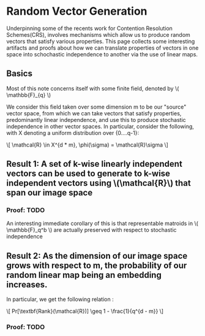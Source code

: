 # Random Vector Generation

Underpinning some of the recents work for Contention Resolution Schemes(CRS), involves mechanisms which allow us to produce random vectors that satisfy various properties. This page collects some interesting artifacts and proofs about how we can translate properties of vectors in one space into schochastic independence to another via the use of linear maps.

## Basics 

Most of this note concerns itself with some finite field, denoted by \\( \mathbb{F}_{q} \\) 

We consider this field taken over some dimension m to be our "source" vector space, from which we can take vectors that satisfy properties, predominantly linear independence, and use this to produce stochastic independence in other vector spaces. In particular, consider the following, with X denoting a uniform distribution over {0....q-1}:

\\[ \mathcal{R} \in X^{d * m}, \phi(\sigma) = \mathcal{R}\sigma  \\]

## Result 1: A set of k-wise linearly independent vectors can be used to generate to k-wise independent vectors using \\(\mathcal{R}\\) that span our image space

### Proof: TODO

An interesting immediate corollary of this is that representable matroids in \\( \mathbb{F}_q^b \\) are actually preserved with respect to stochastic independence 

## Result 2: As the dimension of our image space grows with respect to m, the probability of our random linear map being an embedding increases.

In particular, we get the following relation :

\\[ Pr[\textbf{Rank}(\mathcal{R})] \geq 1 - \frac{1}{q^{d - m}} \\]

### Proof: TODO
